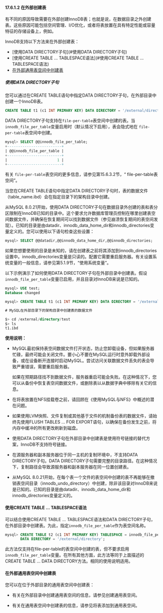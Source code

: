 #### 17.6.1.2 在外部创建表

有不同的原因导致需要在外部创建InnoDB表；也就是说，在数据目录之外创建表。这些原因可能包括空间管理、I/O优化，或者将表放置在具有特定性能或容量特征的存储设备上，例如。

InnoDB支持以下方法来在外部创建表：

- [使用DATA DIRECTORY子句](#使用DATA DIRECTORY子句)
- [使用CREATE TABLE ... TABLESPACE语法](#使用CREATE TABLE ... TABLESPACE语法)
- [在外部通用表空间中创建表](#在外部通用表空间中创建表)

##### 使用DATA DIRECTORY子句

您可以通过在CREATE TABLE语句中指定DATA DIRECTORY子句，在外部目录中创建一个InnoDB表。

```sql
CREATE TABLE t1 (c1 INT PRIMARY KEY) DATA DIRECTORY = '/external/directory';
```

DATA DIRECTORY子句支持在`file-per-table`表空间中创建的表。当`innodb_file_per_table`变量启用时（默认情况下启用），表会隐式地在 `file-per-table`表空间中创建。

```sql
mysql> SELECT @@innodb_file_per_table;
+-------------------------+
| @@innodb_file_per_table |
+-------------------------+
|                       1 |
+-------------------------+
```

有关 `file-per-table`表空间的更多信息，请参见第15.6.3.2节，“ file-per-table表空间”。

当您在CREATE TABLE语句中指定DATA DIRECTORY子句时，表的数据文件（table_name.ibd）会在指定目录下的架构目录中创建。

从MySQL 8.0.21开始，使用DATA DIRECTORY子句在数据目录外创建的表和表分区限制在InnoDB已知的目录中。这个要求允许数据库管理员控制在哪里创建表空间数据文件，并确保在恢复期间可以找到数据文件（参见崩溃恢复期间的表空间发现）。已知的目录是由datadir、innodb_data_home_dir和innodb_directories变量定义的。您可以使用以下语句检查这些设置：

```sql
mysql> SELECT @@datadir,@@innodb_data_home_dir,@@innodb_directories;
```

如果您想要使用的目录是未知的，请在创建表之前将其添加到innodb_directories设置中。innodb_directories变量是只读的。配置它需要重启服务器。有关设置系统变量的一般信息，请参见第5.1.9节，“使用系统变量”。

以下示例演示了如何使用DATA DIRECTORY子句在外部目录中创建表。假设`innodb_file_per_table`变量已启用，并且目录对InnoDB来说是已知的。

```sql
mysql> USE test;
Database changed

mysql> CREATE TABLE t1 (c1 INT PRIMARY KEY) DATA DIRECTORY = '/external/directory';

# MySQL在外部目录下的架构目录中创建表的数据文件

$> cd /external/directory/test
$> ls
t1.ibd
```

**使用说明：**

- MySQL最初保持表空间数据文件打开状态，防止您卸载设备，但如果服务器忙碌，最终可能会关闭文件。要小心不要在MySQL运行时意外卸载外部设备，或在设备断开连接时启动MySQL。尝试访问关联数据文件丢失的表会导致严重错误，需要重启服务器。

  如果在预期路径找不到数据文件，服务器重启可能会失败。在这种情况下，您可以从备份中恢复表空间数据文件，或删除表以从数据字典中移除有关它的信息。

- 在将表放置在NFS挂载卷之前，请回顾在《使用MySQL与NFS》中概述的潜在问题。
- 如果使用LVM快照、文件复制或其他基于文件的机制备份表的数据文件，请始终先使用FLUSH TABLES ... FOR EXPORT语句，以确保在备份发生之前，将内存中缓冲的所有更改刷新到磁盘。
- 使用DATA DIRECTORY子句在外部目录中创建表是使用符号链接的替代方案，InnoDB不支持符号链接。
- 在源服务器和副本服务器位于同一主机的复制环境中，不支持DATA DIRECTORY子句。DATA DIRECTORY子句需要完整的目录路径。在这种情况下，复制路径会导致源服务器和副本服务器在同一位置创建表。
- 从MySQL 8.0.21开始，在每个表一个文件的表空间中创建的表不再能够在撤销表空间目录（innodb_undo_directory）中创建，除非该目录对InnoDB来说是已知的。已知的目录是由datadir、innodb_data_home_dir和innodb_directories变量定义的。

#### 使用CREATE TABLE ... TABLESPACE语法

可以结合使用CREATE TABLE ... TABLESPACE语法和DATA DIRECTORY子句，在外部目录中创建表。为此，指定`innodb_file_per_table`作为表空间名称。

```sql
mysql> CREATE TABLE t2 (c1 INT PRIMARY KEY) TABLESPACE = innodb_file_per_table
       DATA DIRECTORY = '/external/directory';
```

此方法仅支持在file-per-table的表空间中创建的表，但不要求启用`innodb_file_per_table`变量。在所有其他方面，此方法等同于上面描述的CREATE TABLE ... DATA DIRECTORY方法。相同的使用说明适用。

#### 在外部通用表空间中创建表

您可以在位于外部目录的通用表空间中创建表：

- 有关在外部目录中创建通用表空间的信息，请参见创建通用表空间。

- 有关在通用表空间中创建表的信息，请参见将表添加到通用表空间。

